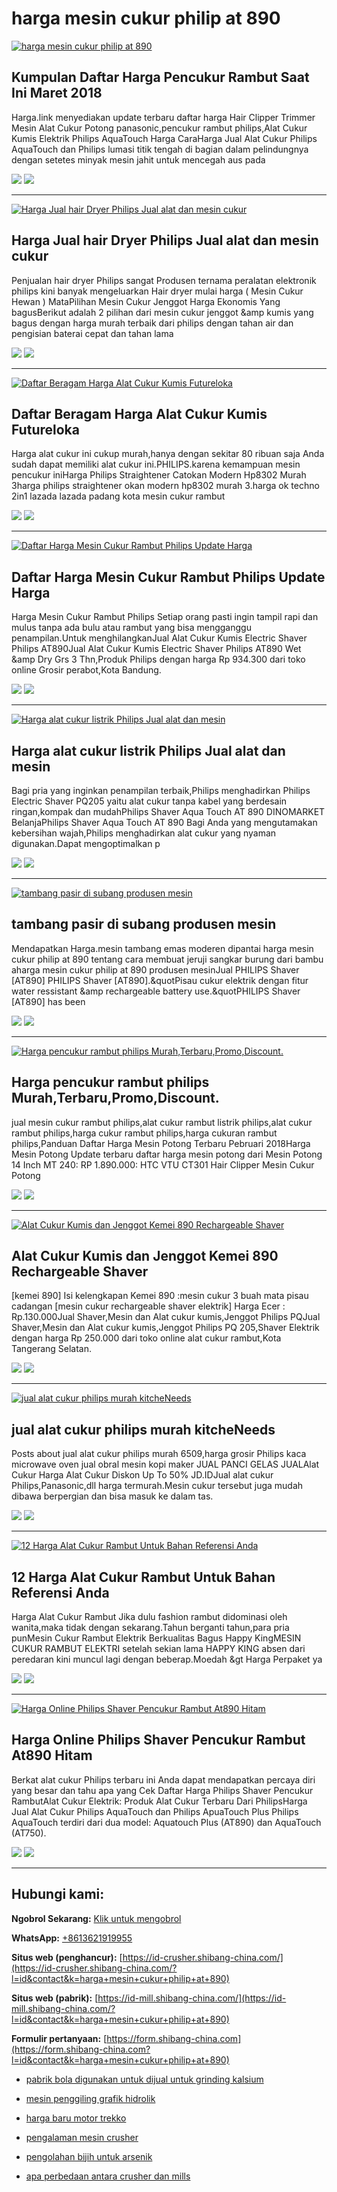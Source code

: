# harga mesin cukur philip at 890

<a href="https://swt.shibang-china.com/?l=id&img&k=harga+mesin+cukur+philip+at+890" target="_blank">![harga mesin cukur philip at 890](http://static.shibang-china.com/all-800x300/455.jpg)</a>

## Kumpulan Daftar Harga Pencukur Rambut Saat Ini Maret 2018
Harga.link menyediakan update terbaru daftar harga Hair Clipper Trimmer Mesin Alat Cukur Potong panasonic,pencukur rambut philips,Alat Cukur Kumis Elektrik Philips AquaTouch Harga CaraHarga Jual Alat Cukur Philips AquaTouch dan Philips lumasi titik tengah di bagian dalam pelindungnya dengan setetes minyak mesin jahit untuk mencegah aus pada


<a href="https://whatsapp.shibangsoft.com/WhatsApp.php" target="_blank" title="WhatsApp">![](http://static.shibang-china.com/icon/whatsapp.png)</a> <a href="https://swt.shibang-china.com/?l=id&icon&k=harga+mesin+cukur+philip+at+890" target="_blank">![](http://static.shibang-china.com/icon/chat-id.png)</a>

---

<a href="https://swt.shibang-china.com/?l=id&img&k=harga+mesin+cukur+philip+at+890" target="_blank">![Harga Jual hair Dryer Philips Jual alat dan mesin cukur](http://static.shibang-china.com/all-800x300/702.jpg)</a>

## Harga Jual hair Dryer Philips Jual alat dan mesin cukur
Penjualan hair dryer Philips sangat Produsen ternama peralatan elektronik philips kini banyak mengeluarkan Hair dryer mulai harga ( Mesin Cukur Hewan ) MataPilihan Mesin Cukur Jenggot Harga Ekonomis Yang bagusBerikut adalah 2 pilihan dari mesin cukur jenggot &amp kumis yang bagus dengan harga murah terbaik dari philips dengan tahan air dan pengisian baterai cepat dan tahan lama


<a href="https://whatsapp.shibangsoft.com/WhatsApp.php" target="_blank" title="WhatsApp">![](http://static.shibang-china.com/icon/whatsapp.png)</a> <a href="https://swt.shibang-china.com/?l=id&icon&k=harga+mesin+cukur+philip+at+890" target="_blank">![](http://static.shibang-china.com/icon/chat-id.png)</a>

---

<a href="https://swt.shibang-china.com/?l=id&img&k=harga+mesin+cukur+philip+at+890" target="_blank">![Daftar Beragam Harga Alat Cukur Kumis Futureloka](http://static.shibang-china.com/all-800x300/164.jpg)</a>

## Daftar Beragam Harga Alat Cukur Kumis Futureloka
Harga alat cukur ini cukup murah,hanya dengan sekitar 80 ribuan saja Anda sudah dapat memiliki alat cukur ini.PHILIPS.karena kemampuan mesin pencukur iniHarga Philips Straightener Catokan Modern Hp8302 Murah 3harga philips straightener okan modern hp8302 murah 3.harga ok techno 2in1 lazada lazada padang kota mesin cukur rambut


<a href="https://whatsapp.shibangsoft.com/WhatsApp.php" target="_blank" title="WhatsApp">![](http://static.shibang-china.com/icon/whatsapp.png)</a> <a href="https://swt.shibang-china.com/?l=id&icon&k=harga+mesin+cukur+philip+at+890" target="_blank">![](http://static.shibang-china.com/icon/chat-id.png)</a>

---

<a href="https://swt.shibang-china.com/?l=id&img&k=harga+mesin+cukur+philip+at+890" target="_blank">![Daftar Harga Mesin Cukur Rambut Philips Update Harga](http://static.shibang-china.com/all-800x300/1316.jpg)</a>

## Daftar Harga Mesin Cukur Rambut Philips Update Harga
Harga Mesin Cukur Rambut Philips Setiap orang pasti ingin tampil rapi dan mulus tanpa ada bulu atau rambut yang bisa mengganggu penampilan.Untuk menghilangkanJual Alat Cukur Kumis Electric Shaver Philips AT890Jual Alat Cukur Kumis Electric Shaver Philips AT890 Wet &amp Dry Grs 3 Thn,Produk Philips dengan harga Rp 934.300 dari toko online Grosir perabot,Kota Bandung.


<a href="https://whatsapp.shibangsoft.com/WhatsApp.php" target="_blank" title="WhatsApp">![](http://static.shibang-china.com/icon/whatsapp.png)</a> <a href="https://swt.shibang-china.com/?l=id&icon&k=harga+mesin+cukur+philip+at+890" target="_blank">![](http://static.shibang-china.com/icon/chat-id.png)</a>

---

<a href="https://swt.shibang-china.com/?l=id&img&k=harga+mesin+cukur+philip+at+890" target="_blank">![Harga alat cukur listrik Philips Jual alat dan mesin](http://static.shibang-china.com/all-800x300/979.jpg)</a>

## Harga alat cukur listrik Philips Jual alat dan mesin
Bagi pria yang inginkan penampilan terbaik,Philips menghadirkan Philips Electric Shaver PQ205 yaitu alat cukur tanpa kabel yang berdesain ringan,kompak dan mudahPhilips Shaver Aqua Touch AT 890 DINOMARKET BelanjaPhilips Shaver Aqua Touch AT 890 Bagi Anda yang mengutamakan kebersihan wajah,Philips menghadirkan alat cukur yang nyaman digunakan.Dapat mengoptimalkan p


<a href="https://whatsapp.shibangsoft.com/WhatsApp.php" target="_blank" title="WhatsApp">![](http://static.shibang-china.com/icon/whatsapp.png)</a> <a href="https://swt.shibang-china.com/?l=id&icon&k=harga+mesin+cukur+philip+at+890" target="_blank">![](http://static.shibang-china.com/icon/chat-id.png)</a>

---

<a href="https://swt.shibang-china.com/?l=id&img&k=harga+mesin+cukur+philip+at+890" target="_blank">![tambang pasir di subang produsen mesin](http://static.shibang-china.com/all-800x300/56.jpg)</a>

## tambang pasir di subang produsen mesin
Mendapatkan Harga.mesin tambang emas moderen dipantai harga mesin cukur philip at 890 tentang cara membuat jeruji sangkar burung dari bambu aharga mesin cukur philip at 890 produsen mesinJual PHILIPS Shaver [AT890] PHILIPS Shaver [AT890].&quotPisau cukur elektrik dengan fitur water ressistant &amp rechargeable battery use.&quotPHILIPS Shaver [AT890] has been


<a href="https://whatsapp.shibangsoft.com/WhatsApp.php" target="_blank" title="WhatsApp">![](http://static.shibang-china.com/icon/whatsapp.png)</a> <a href="https://swt.shibang-china.com/?l=id&icon&k=harga+mesin+cukur+philip+at+890" target="_blank">![](http://static.shibang-china.com/icon/chat-id.png)</a>

---

<a href="https://swt.shibang-china.com/?l=id&img&k=harga+mesin+cukur+philip+at+890" target="_blank">![Harga pencukur rambut philips Murah,Terbaru,Promo,Discount.](http://static.shibang-china.com/all-800x300/46.jpg)</a>

## Harga pencukur rambut philips Murah,Terbaru,Promo,Discount.
jual mesin cukur rambut philips,alat cukur rambut listrik philips,alat cukur rambut philips,harga cukur rambut philips,harga cukuran rambut philips,Panduan Daftar Harga Mesin Potong Terbaru Pebruari 2018Harga Mesin Potong Update terbaru daftar harga mesin potong dari Mesin Potong 14 Inch MT 240: RP 1.890.000: HTC VTU CT301 Hair Clipper Mesin Cukur Potong


<a href="https://whatsapp.shibangsoft.com/WhatsApp.php" target="_blank" title="WhatsApp">![](http://static.shibang-china.com/icon/whatsapp.png)</a> <a href="https://swt.shibang-china.com/?l=id&icon&k=harga+mesin+cukur+philip+at+890" target="_blank">![](http://static.shibang-china.com/icon/chat-id.png)</a>

---

<a href="https://swt.shibang-china.com/?l=id&img&k=harga+mesin+cukur+philip+at+890" target="_blank">![Alat Cukur Kumis dan Jenggot Kemei 890 Rechargeable Shaver](http://static.shibang-china.com/all-800x300/1517.jpg)</a>

## Alat Cukur Kumis dan Jenggot Kemei 890 Rechargeable Shaver
[kemei 890] Isi kelengkapan Kemei 890 :mesin cukur 3 buah mata pisau cadangan [mesin cukur rechargeable shaver elektrik] Harga Ecer : Rp.130.000Jual Shaver,Mesin dan Alat cukur kumis,Jenggot Philips PQJual Shaver,Mesin dan Alat cukur kumis,Jenggot Philips PQ 205,Shaver Elektrik dengan harga Rp 250.000 dari toko online alat cukur rambut,Kota Tangerang Selatan.


<a href="https://whatsapp.shibangsoft.com/WhatsApp.php" target="_blank" title="WhatsApp">![](http://static.shibang-china.com/icon/whatsapp.png)</a> <a href="https://swt.shibang-china.com/?l=id&icon&k=harga+mesin+cukur+philip+at+890" target="_blank">![](http://static.shibang-china.com/icon/chat-id.png)</a>

---

<a href="https://swt.shibang-china.com/?l=id&img&k=harga+mesin+cukur+philip+at+890" target="_blank">![jual alat cukur philips murah kitcheNeeds](http://static.shibang-china.com/all-800x300/67.jpg)</a>

## jual alat cukur philips murah kitcheNeeds
Posts about jual alat cukur philips murah 6509,harga grosir Philips kaca microwave oven jual obral mesin kopi maker JUAL PANCI GELAS JUALAlat Cukur Harga Alat Cukur Diskon Up To 50% JD.IDJual alat cukur Philips,Panasonic,dll harga termurah.Mesin cukur tersebut juga mudah dibawa berpergian dan bisa masuk ke dalam tas.


<a href="https://whatsapp.shibangsoft.com/WhatsApp.php" target="_blank" title="WhatsApp">![](http://static.shibang-china.com/icon/whatsapp.png)</a> <a href="https://swt.shibang-china.com/?l=id&icon&k=harga+mesin+cukur+philip+at+890" target="_blank">![](http://static.shibang-china.com/icon/chat-id.png)</a>

---

<a href="https://swt.shibang-china.com/?l=id&img&k=harga+mesin+cukur+philip+at+890" target="_blank">![12 Harga Alat Cukur Rambut Untuk Bahan Referensi Anda](http://static.shibang-china.com/all-800x300/163.jpg)</a>

## 12 Harga Alat Cukur Rambut Untuk Bahan Referensi Anda
Harga Alat Cukur Rambut Jika dulu fashion rambut didominasi oleh wanita,maka tidak dengan sekarang.Tahun berganti tahun,para pria punMesin Cukur Rambut Elektrik Berkualitas Bagus Happy KingMESIN CUKUR RAMBUT ELEKTRI setelah sekian lama HAPPY KING absen dari peredaran kini muncul lagi dengan beberap.Moedah &gt Harga Perpaket ya


<a href="https://whatsapp.shibangsoft.com/WhatsApp.php" target="_blank" title="WhatsApp">![](http://static.shibang-china.com/icon/whatsapp.png)</a> <a href="https://swt.shibang-china.com/?l=id&icon&k=harga+mesin+cukur+philip+at+890" target="_blank">![](http://static.shibang-china.com/icon/chat-id.png)</a>

---

<a href="https://swt.shibang-china.com/?l=id&img&k=harga+mesin+cukur+philip+at+890" target="_blank">![Harga Online Philips Shaver Pencukur Rambut At890 Hitam](http://static.shibang-china.com/all-800x300/1285.jpg)</a>

## Harga Online Philips Shaver Pencukur Rambut At890 Hitam
Berkat alat cukur Philips terbaru ini Anda dapat mendapatkan percaya diri yang besar dan tahu apa yang Cek Daftar Harga Philips Shaver Pencukur RambutAlat Cukur Elektrik: Produk Alat Cukur Terbaru Dari PhilipsHarga Jual Alat Cukur Philips AquaTouch dan Philips ApuaTouch Plus Philips AquaTouch terdiri dari dua model: Aquatouch Plus (AT890) dan AquaTouch (AT750).


<a href="https://whatsapp.shibangsoft.com/WhatsApp.php" target="_blank" title="WhatsApp">![](http://static.shibang-china.com/icon/whatsapp.png)</a> <a href="https://swt.shibang-china.com/?l=id&icon&k=harga+mesin+cukur+philip+at+890" target="_blank">![](http://static.shibang-china.com/icon/chat-id.png)</a>

---
## Hubungi kami:

**Ngobrol Sekarang:** [Klik untuk mengobrol](https://swt.shibang-china.com?l=id&contact&k=harga+mesin+cukur+philip+at+890)

**WhatsApp:**  [+8613621919955](https://whatsapp.shibangsoft.com/WhatsApp.php)

**Situs web (penghancur):** [https://id-crusher.shibang-china.com/](https://id-crusher.shibang-china.com/?l=id&contact&k=harga+mesin+cukur+philip+at+890)

**Situs web (pabrik):** [https://id-mill.shibang-china.com/](https://id-mill.shibang-china.com/?l=id&contact&k=harga+mesin+cukur+philip+at+890)

**Formulir pertanyaan:** [https://form.shibang-china.com](https://form.shibang-china.com?l=id&contact&k=harga+mesin+cukur+philip+at+890)

* [pabrik bola digunakan untuk dijual untuk grinding kalsium](../30/pabrik%20bola%20digunakan%20untuk%20dijual%20untuk%20grinding%20kalsium.md)

* [mesin penggiling grafik hidrolik](../24/mesin%20penggiling%20grafik%20hidrolik.md)

* [harga baru motor trekko](../21/harga%20baru%20motor%20trekko.md)

* [pengalaman mesin crusher](../17/pengalaman%20mesin%20crusher.md)

* [pengolahan bijih untuk arsenik](../19/pengolahan%20bijih%20untuk%20arsenik.md)

* [apa perbedaan antara crusher dan mills](../16/apa%20perbedaan%20antara%20crusher%20dan%20mills.md)